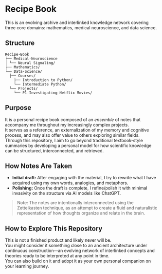 # Recipe Book

This is an evolving archive and interlinked knowledge network covering three core domains: mathematics, medical neuroscience, and data science.

## Structure
```
Recipe-Book
├── Medical-Neuroscience
│ └── Neural Signaling/
├── Mathematics/
└── Data-Science/
  ├── Courses/
    ├── Introduction to Python/
    └── Intermediate Python/
  └── Projects/
    └── P1-Investigating Netflix Movies/
````
## Purpose

It is a personal recipe book composed of an *ensemble* of notes that accompany me throughout my increasingly complex projects.  
It serves as a reference, an externalization of my memory and cognitive process, and may also offer value to others exploring similar fields.  
Through this repository, I aim to go beyond traditional textbook-style summaries by developing a personal model for how scientific knowledge can be structured, interconnected, and retrieved.

## How Notes Are Taken

- **Initial draft:** After engaging with the material, I try to rewrite what I have acquired using my own words, analogies, and metaphors.  
- **Polishing:** Once the draft is complete, I refine/polish it with minimal invasivity on the structure via AI models like ChatGPT.

> Note: The notes are intentionally interconnected using the Zettelkasten technique, as an attempt to create a fluid and naturalistic representation of how thoughts organize and relate in the brain.

## How to Explore This Repository

This is not a finished product and likely never will be.  
You might consider it something close to an ancient architecture under continuous construction—an evolving network of interlinked concepts and theories ready to be interpreted at any point in time.  
You can also build on it and adopt it as your own personal companion on your learning journey.
